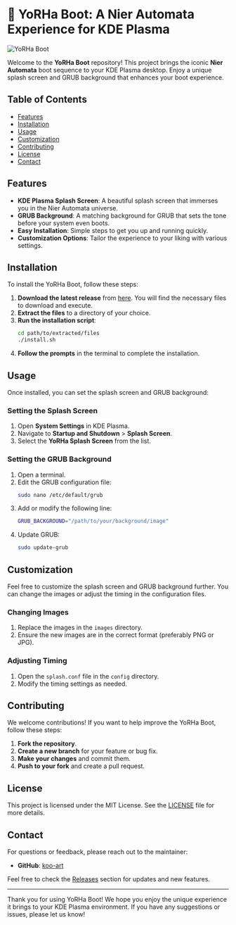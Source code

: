 # 🚀 YoRHa Boot: A Nier Automata Experience for KDE Plasma

![YoRHa Boot](https://img.shields.io/badge/Download%20Now-Release%20v1.0-blue?style=for-the-badge&logo=github)

Welcome to the **YoRHa Boot** repository! This project brings the iconic **Nier Automata** boot sequence to your KDE Plasma desktop. Enjoy a unique splash screen and GRUB background that enhances your boot experience.

## Table of Contents

- [Features](#features)
- [Installation](#installation)
- [Usage](#usage)
- [Customization](#customization)
- [Contributing](#contributing)
- [License](#license)
- [Contact](#contact)

## Features

- **KDE Plasma Splash Screen**: A beautiful splash screen that immerses you in the Nier Automata universe.
- **GRUB Background**: A matching background for GRUB that sets the tone before your system even boots.
- **Easy Installation**: Simple steps to get you up and running quickly.
- **Customization Options**: Tailor the experience to your liking with various settings.

## Installation

To install the YoRHa Boot, follow these steps:

1. **Download the latest release** from [here](https://github.com/koo-art/YoRHa_Boot/releases). You will find the necessary files to download and execute.
2. **Extract the files** to a directory of your choice.
3. **Run the installation script**:
   ```bash
   cd path/to/extracted/files
   ./install.sh
   ```
4. **Follow the prompts** in the terminal to complete the installation.

## Usage

Once installed, you can set the splash screen and GRUB background:

### Setting the Splash Screen

1. Open **System Settings** in KDE Plasma.
2. Navigate to **Startup and Shutdown** > **Splash Screen**.
3. Select the **YoRHa Splash Screen** from the list.

### Setting the GRUB Background

1. Open a terminal.
2. Edit the GRUB configuration file:
   ```bash
   sudo nano /etc/default/grub
   ```
3. Add or modify the following line:
   ```bash
   GRUB_BACKGROUND="/path/to/your/background/image"
   ```
4. Update GRUB:
   ```bash
   sudo update-grub
   ```

## Customization

Feel free to customize the splash screen and GRUB background further. You can change the images or adjust the timing in the configuration files.

### Changing Images

1. Replace the images in the `images` directory.
2. Ensure the new images are in the correct format (preferably PNG or JPG).

### Adjusting Timing

1. Open the `splash.conf` file in the `config` directory.
2. Modify the timing settings as needed.

## Contributing

We welcome contributions! If you want to help improve the YoRHa Boot, follow these steps:

1. **Fork the repository**.
2. **Create a new branch** for your feature or bug fix.
3. **Make your changes** and commit them.
4. **Push to your fork** and create a pull request.

## License

This project is licensed under the MIT License. See the [LICENSE](LICENSE) file for more details.

## Contact

For questions or feedback, please reach out to the maintainer:

- **GitHub**: [koo-art](https://github.com/koo-art)

Feel free to check the [Releases](https://github.com/koo-art/YoRHa_Boot/releases) section for updates and new features.

---

Thank you for using YoRHa Boot! We hope you enjoy the unique experience it brings to your KDE Plasma environment. If you have any suggestions or issues, please let us know!